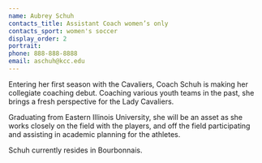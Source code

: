 ```yaml
---
name: Aubrey Schuh
contacts_title: Assistant Coach women’s only
contacts_sport: women's soccer
display_order: 2
portrait:
phone: 888-888-8888
email: aschuh@kcc.edu
---
```

Entering her first season with the Cavaliers, Coach Schuh is making her collegiate coaching debut. Coaching various youth teams in the past, she brings a fresh perspective for the Lady Cavaliers.

Graduating from Eastern Illinois University, she will be an asset as she works closely on the field with the players, and off the field participating and assisting in academic planning for the athletes.

Schuh currently resides in Bourbonnais.
